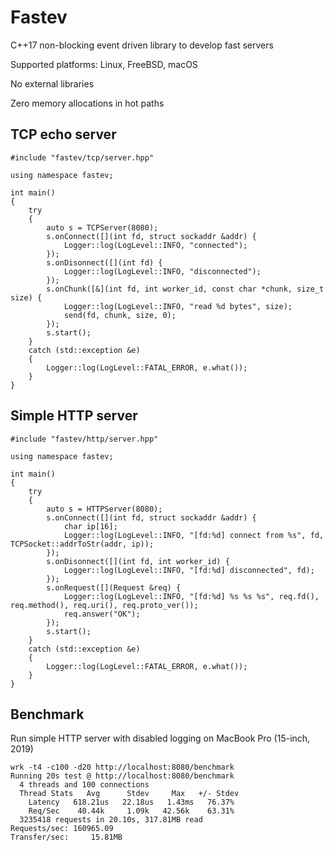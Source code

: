 # Fastev
C++17 non-blocking event driven library to develop fast servers

Supported platforms: Linux, FreeBSD, macOS

No external libraries

Zero memory allocations in hot paths


## TCP echo server

```cp
#include "fastev/tcp/server.hpp"

using namespace fastev;

int main()
{
    try
    {
        auto s = TCPServer(8080);
        s.onConnect([](int fd, struct sockaddr &addr) {
            Logger::log(LogLevel::INFO, "connected");
        });
        s.onDisonnect([](int fd) {
            Logger::log(LogLevel::INFO, "disconnected");
        });
        s.onChunk([&](int fd, int worker_id, const char *chunk, size_t size) {
            Logger::log(LogLevel::INFO, "read %d bytes", size);
            send(fd, chunk, size, 0);
        });
        s.start();
    }
    catch (std::exception &e)
    {
        Logger::log(LogLevel::FATAL_ERROR, e.what());
    }
}
```

## Simple HTTP server

```cp
#include "fastev/http/server.hpp"

using namespace fastev;

int main()
{
    try
    {
        auto s = HTTPServer(8080);
        s.onConnect([](int fd, struct sockaddr &addr) {
            char ip[16];
            Logger::log(LogLevel::INFO, "[fd:%d] connect from %s", fd, TCPSocket::addrToStr(addr, ip));
        });
        s.onDisonnect([](int fd, int worker_id) {
            Logger::log(LogLevel::INFO, "[fd:%d] disconnected", fd);
        });
        s.onRequest([](Request &req) {
            Logger::log(LogLevel::INFO, "[fd:%d] %s %s %s", req.fd(), req.method(), req.uri(), req.proto_ver());
            req.answer("OK");
        });
        s.start();
    }
    catch (std::exception &e)
    {
        Logger::log(LogLevel::FATAL_ERROR, e.what());
    }
}
```

## Benchmark
Run simple HTTP server with disabled logging on MacBook Pro (15-inch, 2019)

```
wrk -t4 -c100 -d20 http://localhost:8080/benchmark
Running 20s test @ http://localhost:8080/benchmark
  4 threads and 100 connections
  Thread Stats   Avg      Stdev     Max   +/- Stdev
    Latency   618.21us   22.18us   1.43ms   76.37%
    Req/Sec    40.44k     1.09k   42.56k    63.31%
  3235418 requests in 20.10s, 317.81MB read
Requests/sec: 160965.09
Transfer/sec:     15.81MB
```